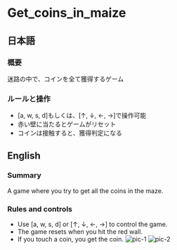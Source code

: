 # Get_coins_in_maize
## 日本語
### 概要
迷路の中で、コインを全て獲得するゲーム

### ルールと操作
+ [a, w, s, d]もしくは、[↑, ↓, ←, →]で操作可能
+ 赤い壁に当たるとゲームがリセット
+ コインは接触すると、獲得判定になる

## English
### Summary
A game where you try to get all the coins in the maze.

### Rules and controls
+ Use [a, w, s, d] or [↑, ↓, ←, →] to control the game.
+ The game resets when you hit the red wall.
+ If you touch a coin, you get the coin.
![pic-1](https://i.gyazo.com/456f80378cb969bce4f24d858969d121.png)
![pic-2](https://i.gyazo.com/9058170da2491209d22442603c786f95.png)
